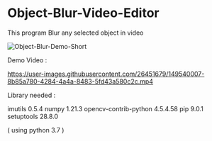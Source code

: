 # Object-Blur-Video-Editor
This program Blur any selected object in  video 


![Object-Blur-Demo-Short](https://user-images.githubusercontent.com/26451679/149546854-d73bfee9-6962-4493-9559-74e57549d262.gif)


Demo Video :


https://user-images.githubusercontent.com/26451679/149540007-8b85a780-4284-4a4a-8483-5fd43a580c2c.mp4





Library needed :

imutils 0.5.4 numpy 1.21.3 opencv-contrib-python 4.5.4.58 pip 9.0.1 setuptools 28.8.0

( using python 3.7 )
